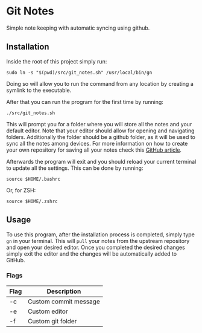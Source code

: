 # Git Notes

Simple note keeping with automatic syncing using github.

## Installation

Inside the root of this project simply run:

```
sudo ln -s "$(pwd)/src/git_notes.sh" /usr/local/bin/gn
```

Doing so will allow you to run the command from any location by creating a symlink to the executable.

After that you can run the program for the first time by running:

```
./src/git_notes.sh
```

This will prompt you for a folder where you will store all the notes and your default editor.
Note that your editor should allow for opening and navigating folders. 
Additionally the folder should be a github folder, as it will be used to sync all the notes among devices. 
For more information on how to create your own repository for saving all your notes check this [GitHub article](https://docs.github.com/en/repositories/creating-and-managing-repositories/creating-a-new-repository).

Afterwards the program will exit and you should reload your current terminal to update all the settings.
This can be done by running:

```
source $HOME/.bashrc
```

Or, for ZSH:

```
source $HOME/.zshrc
```

## Usage

To use this program, after the installation process is completed, simply type `gn` in your terminal. 
This will `pull` your notes from the upstream repository and open your desired editor.
Once you completed the desired changes simply exit the editor and the changes will be automatically added to GitHub.

### Flags

| Flag |      Description      |
|------|-----------------------|
|   -c | Custom commit message |
|   -e | Custom editor         |
|   -f | Custom git folder     |


